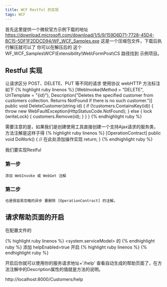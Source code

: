 ```yaml
---
title: WCF Restful 的实现
tags: WCF
---
```


首先这里提供一个微软官方示例下载的地址
<https://download.microsoft.com/download/1/5/9/159D6D71-7728-45D4-BC15-5DF1F2DDCD94/WF_WCF_Samples.exe>
这是一个压缩包文件，下载后执行解压就可以了
你可以在解压后的 这个WF_WCF_Samples\WCF\Extensibility\Web\FormPost\CS  路径找到 示例项目。

Restful 实现
------------

让请求区分 POST、DELETE、PUT 等不同的请求
使用协议 webHTTP
方法标注如下
{% highlight ruby linenos %}
        [WebInvoke(Method = "DELETE", UriTemplate = "{id}"), Description("Deletes the specified customer from customers collection. Returns NotFound if there is no such customer.")]
        public void DeleteCustomer(string id)
        {
            if (!customers.ContainsKey(id))
            {
                throw new WebFaultException(HttpStatusCode.NotFound);
            }
            else
            {
                lock (writeLock)
                {
                    customers.Remove(id);
                }
            }
        }
{% endhighlight ruby %}

需要注意的是，如果我们是创建使用工具直接创建一个支持Ajax请求的服务类，
方法注解是这样子得
{% highlight ruby linenos %}
[OperationContract]
        public void DoWork()
        {
            // 在此处添加操作实现
            return;
        }
{% endhighlight ruby %}

我们要实现Restful

### 第一步 ###

	添加 WebInvoke 或 WebGet 注解
  
### 第二步 ###

	也是很容易忽略的异步 要删除 [OperationContract] 的注解。
	
	
请求帮助页面的开启
-----------------
在配置文件的

{% highlight ruby linenos %}
<system.serviceModel>
  <behaviors>
    <endpointBehaviors>
      <endpointBehaviors> 的 <behavior>
        <webHttp>
{% endhighlight ruby %}
添加 helpEnabled=true 开启
{% highlight ruby linenos %}
<webHttp helpEnabled="true"/>
{% endhighlight ruby %}

开启后你就可以使用你的服务请求地址+'/help' 查看自动生成的帮助页面了，在方法注解中的Description属性的值就是方法的说明。

http://localhost:8000/Customers/help
